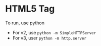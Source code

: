 HTML5 Tag
=========
To run, use python
 - For v2, use `python -m SimpleHTTPServer`
 - For v3, user `python -m http.server`
